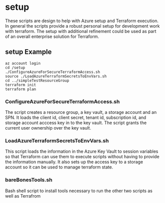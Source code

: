 # setup 
These scripts are design to help with Azure setup and Terraform execution.  In general the scripts provide a robust personal setup for development work with terraform.  The setup with additional refinement could be used as part of an overall enterprise solution for Terraform.  

## setup Example
```{r, engine='sh', count_lines}
az account login
cd /setup
./ConfigureAzureForSecureTerraformAccess.sh
source ./LoadAzureTerraformSecretsToEnvVars.sh
cd ../simpleTestResourceGroup
terraform init
terraform plan
```

### ConfigureAzureForSecureTerraformAccess.sh

The script creates a resource group, a key vault, a storage account and an SPN.   It loads the client id, client secret, tenant id, subscription id, 
and storage account acccess key in to the key vault.  The script grants the current user ownership over the key vault.
 
### LoadAzureTerraformSecretsToEnvVars.sh 
This script loads the information in the Azure Key Vault to session variables so that Terraform can use them to execute scripts without 
having to provide the information manually.  It also sets up the access key to a storage account so it can be used to manage terraform state.
 
### bareBonesTools.sh
Bash shell script to install tools necessary to run the other two scripts as well as Terrafrom
